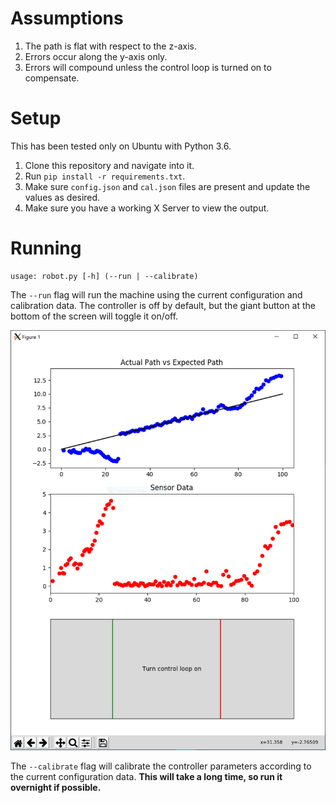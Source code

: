 # Assumptions

1. The path is flat with respect to the z-axis.
2. Errors occur along the y-axis only.
3. Errors will compound unless the control loop is turned on to compensate.

# Setup

This has been tested only on Ubuntu with Python 3.6.

1. Clone this repository and navigate into it.
2. Run ```pip install -r requirements.txt```.
3. Make sure ```config.json``` and ```cal.json``` files are present and update the values as desired.
4. Make sure you have a working X Server to view the output.

# Running

    usage: robot.py [-h] (--run | --calibrate)

The ```--run``` flag will run the machine using the current configuration and calibration data. The controller is off by default, but the giant button at the bottom of the screen will toggle it on/off.

![screenshot](/screenshot.PNG)

The ```--calibrate``` flag will calibrate the controller parameters according to the current configuration data. **This will take a long time, so run it overnight if possible.**
